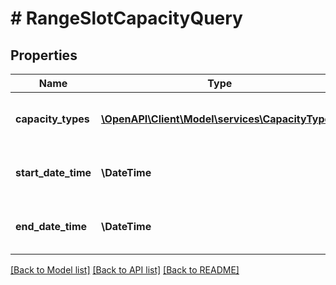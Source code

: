 # # RangeSlotCapacityQuery

## Properties

Name | Type | Description | Notes
------------ | ------------- | ------------- | -------------
**capacity_types** | [**\OpenAPI\Client\Model\services\CapacityType[]**](CapacityType.md) | An array of capacity types which are being requested. Default value is &#x60;[SCHEDULED_CAPACITY]&#x60;. | [optional]
**start_date_time** | **\DateTime** | Start date time from which the capacity slots are being requested in ISO 8601 format. |
**end_date_time** | **\DateTime** | End date time up to which the capacity slots are being requested in ISO 8601 format. |

[[Back to Model list]](../../README.md#models) [[Back to API list]](../../README.md#endpoints) [[Back to README]](../../README.md)
